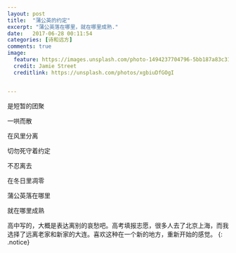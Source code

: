 ```yaml
---
layout: post
title:  "蒲公英的约定"
excerpt: "蒲公英落在哪里，就在哪里成熟."
date:   2017-06-28 00:11:54
categories: [诗和远方]
comments: true
image:
  feature: https://images.unsplash.com/photo-1494237704796-5bb187a83c31?crop=entropy&dpr=2&fit=crop&fm=jpg&h=275&ixjsv=2.1.0&ixlib=rb-0.3.5&q=50&w=1080
  credit: Jamie Street
  creditlink: https://unsplash.com/photos/xgbiuDfGOgI


---
```

<!--more-->

是短暂的团聚

一哄而散

在风里分离

切勿死守着约定

不忍离去

在冬日里凋零





蒲公英落在哪里

就在哪里成熟



高中写的，大概是表达离别的哀愁吧。高考填报志愿，很多人去了北京上海，而我选择了远离老家和新家的大连。喜欢这种在一个新的地方，重新开始的感觉。
{: .notice}